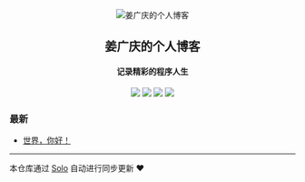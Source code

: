 <p align="center"><img alt="姜广庆的个人博客" src="https://static.b3log.org/images/brand/solo-32.png"></p><h2 align="center">
姜广庆的个人博客
</h2>

<h4 align="center">记录精彩的程序人生</h4>
<p align="center"><a title="姜广庆的个人博客" target="_blank" href="https://github.com/JiangGuangqing/solo-blog"><img src="https://img.shields.io/github/last-commit/JiangGuangqing/solo-blog.svg?style=flat-square&color=FF9900"></a>
<a title="GitHub repo size in bytes" target="_blank" href="https://github.com/JiangGuangqing/solo-blog"><img src="https://img.shields.io/github/repo-size/JiangGuangqing/solo-blog.svg?style=flat-square"></a>
<a title="Solo Version" target="_blank" href="https://github.com/b3log/solo/releases"><img src="https://img.shields.io/badge/solo-3.6.4-f1e05a.svg?style=flat-square&color=blueviolet"></a>
<a title="Hits" target="_blank" href="https://github.com/b3log/hits"><img src="https://hits.b3log.org/JiangGuangqing/solo-blog.svg"></a></p>

### 最新

* [世界，你好！](http://aumc.cc/hello-solo)



---

本仓库通过 [Solo](https://github.com/b3log/solo) 自动进行同步更新 ❤️ 